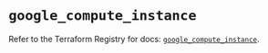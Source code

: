 # `google_compute_instance`

Refer to the Terraform Registry for docs: [`google_compute_instance`](https://registry.terraform.io/providers/hashicorp/google-beta/5.43.0/docs/resources/google_compute_instance).
